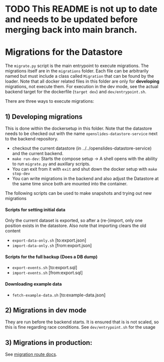 # TODO This README is not up to date and needs to be updated before merging back into main branch.
# Migrations for the Datastore

The `migrate.py` script is the main entrypoint to execute migrations. The migrations itself are in the `migrations` folder. Each file can be arbitrarily named but must include a class called `Migration` that can be found by the loader. Note that all docker related files in this folder are only for **developing** migrations, not execute them. For execution in the dev mode, see the actual backend target for the dockerfile (`target dev`) and `dev/entrypoint.sh`.

There are three ways to execute migrations:

## 1) Developing migrations
This is done within the dockersetup in this folder. Note that the datastore needs to be checked out with the name `openslides-datastore-service` next to the backend repository.

- checkout the current datastore (in ../../openslides-datastore-service) and the current backend.
- `make run-dev`: Starts the compose setup -> A shell opens with the ability to run `migrate.py` and auxillary scripts.
- You can exit from it with `exit` and shut down the docker setup with `make stop-dev`
- You can write migrations in the backend and also adjust the Datastore at the same time since both are mounted into the container.

The following scripts can be used to make snapshots and trying out new migrations

#### Scripts for setting initial data
Only the current dataset is exported, so after a (re-)import, only one position exists in the datastore. Also note that importing clears the old content

- `export-data-only.sh` [to:export.json]
- `import-data-only.sh` [from:export.json]

#### Scripts for the full backup (Does a DB dump)
- `export-events.sh` [to:export.sql]
- `import-events.sh` [from:export.sql]

#### Downloading example data
- `fetch-example-data.sh` [to:example-data.json]


## 2) Migrations in dev mode

They are run before the backend starts. It is ensured that is is not scaled, so this is fine regarding race conditions. See `dev/entrypoint.sh` for the usage

## 3) Migrations in production:

See [migration route docs](/docs/migration_route.md).
